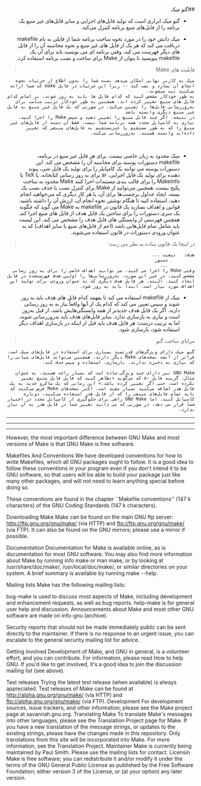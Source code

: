 <div dir="rtl">

##گنو میک

* گنو میک ابزاری است که تولید فایل‌های اجرایی و سایر فایل‌های غیر منبع یک برنامه را از فایل‌های منبع برنامه کنترل می‌کند.

* میک دانش خود را در مورد نحوه ساخت برنامه شما از فایلی به نام makefile دریافت می کند که هر یک از فایل های غیر منبع و نحوه محاسبه آن را از فایل های دیگر فهرست می کند. وقتی برنامه ای می نویسید باید برای آن یک makefile بنویسید تا بتوان از Make برای ساخت و نصب برنامه استفاده کرد.

 > قابلیت های Make‍‍‍‍‍‍‍‍
 ```
میک به کاربر نهایی امکان می‌دهد بسته شما را بدون اطلاع از جزئیات نحوه انجام آن بسازد و نصب کند -- زیرا این جزئیات در فایل make که شما ارائه می‌کنید ثبت می‌شوند.
به طور خودکار مشخص کنید که کدام فایل ها باید به روز شوند، بر اساس کدام فایل های منبع تغییر کرده اند. همچنین به طور خودکار ترتیب مناسب برای به‌روزرسانی فایل‌ها را تعیین می‌کند، در صورتی که یک فایل غیر منبع به فایل غیر منبع دیگری وابسته باشد
در نتیجه، اگر چند فایل منبع را تغییر دهید و سپس Make را اجرا کنید، نیازی به کامپایل مجدد همه برنامه شما نیست. فقط آن دسته از فایل‌های غیر منبع را که به طور مستقیم یا غیرمستقیم به فایل‌های منبعی که تغییر داده‌اید وابسته هستند، به‌روزرسانی می‌کند.

```
‍‍
* میک محدود به زبان خاصی نیست. برای هر فایل غیر منبع در برنامه، makefile دستورات پوسته برای محاسبه آن را مشخص می کند. این دستورات پوسته می توانند یک کامپایلر را برای تولید یک فایل شی، پیوند دهنده برای تولید یک فایل اجرایی، ar برای به روز رسانی کتابخانه، یا TeX یا Makeinfo را برای قالب بندی مستندات اجرا کنند
Make محدود به ساخت پکیج نیست. همچنین می‌توانید از Make برای کنترل نصب یا حذف نصب یک بسته، ایجاد جداول برچسب‌ها برای آن، یا هر کار دیگری که می‌خواهید انجام دهید، استفاده کنید تا هنگام نوشتن نحوه انجام آن، ارزش آن را داشته باشید.
قوانین و اهداف بسازید
یک قانون در makefile به Make می گوید که چگونه یک سری دستورات را برای ساختن یک فایل هدف از فایل های منبع اجرا کند. همچنین فهرستی از وابستگی های فایل هدف را مشخص می کند. این لیست باید شامل تمام فایل‌هایی باشد (اعم از فایل‌های منبع یا سایر اهداف) که به عنوان ورودی دستورات در قانون استفاده می‌شوند.

> در اینجا یک قانون ساده به نظر می رسد:
```
هدف:   تبعیت ...
          دستور
          ...
وقتی Make را اجرا می کنید، می توانید اهداف خاصی را برای به روز رسانی مشخص کنید. در غیر این صورت، به‌روزرسانی‌ها را اولین هدف فهرست‌شده در فایل ایجاد کنید. البته، هر فایل هدف دیگری که به عنوان ورودی برای تولید این اهداف مورد نیاز است، ابتدا باید به روز شود.
```
* میک از makefile استفاده می کند تا بفهمد کدام فایل های هدف باید به روز شوند و سپس تعیین می کند که کدام یک از آنها واقعاً نیاز به به روز رسانی دارند. اگر یک فایل هدف جدیدتر از همه وابستگی‌هایش باشد، از قبل به‌روز است و نیازی به بازسازی ندارد. سایر فایل‌های هدف باید به‌روزرسانی شوند، اما به ترتیب درست: هر فایل هدف باید قبل از اینکه در بازسازی اهداف دیگر استفاده شود، بازسازی شود.

> مزایای ساخت گنو
```
گنو میک دارای ویژگی‌های قدرتمند بسیاری برای استفاده در فایل‌های میک است، فراتر از آنچه نسخه‌های Make دیگر دارند. همچنین می‌تواند فایل‌های میانی را که نیازی به ذخیره ندارند، بازسازی، استفاده و سپس حذف کند.

GNU Make نیز دارای چند ویژگی ساده است که بسیار راحت هستند. به عنوان مثال، گزینه فایل -o که می‌گوید «تظاهر کنید که فایل فایل منبع تغییر نکرده است، حتی اگر تغییر کرده باشد.» این زمانی که یک ماکرو جدید به یک فایل هدر اضافه می‌کنید بسیار مفید است. اکثر نسخه‌های Make فرض می‌کنند که باید تمام فایل‌های منبعی را که از فایل هدر استفاده می‌کنند، دوباره کامپایل کنند. اما GNU Make راهی برای جلوگیری از کامپایل مجدد در اختیار شما قرار می دهد، در صورتی که می دانید تغییر شما در فایل هدر به آن نیاز ندارد.
```
* * *
* * *
* * *
</div>
However, the most important difference between GNU Make and most versions of Make is that GNU Make is free software.

Makefiles And Conventions
We have developed conventions for how to write Makefiles, which all GNU packages ought to follow. It is a good idea to follow these conventions in your program even if you don't intend it to be GNU software, so that users will be able to build your package just like many other packages, and will not need to learn anything special before doing so.

These conventions are found in the chapter ``Makefile conventions'' (147 k characters) of the GNU Coding Standards (147 k characters).

Downloading Make
Make can be found on the main GNU ftp server: http://ftp.gnu.org/gnu/make/ (via HTTP) and ftp://ftp.gnu.org/gnu/make/ (via FTP). It can also be found on the GNU mirrors; please use a mirror if possible.

Documentation
Documentation for Make is available online, as is documentation for most GNU software. You may also find more information about Make by running info make or man make, or by looking at /usr/share/doc/make/, /usr/local/doc/make/, or similar directories on your system. A brief summary is available by running make --help.

Mailing lists
Make has the following mailing lists:

bug-make is used to discuss most aspects of Make, including development and enhancement requests, as well as bug reports.
help-make is for general user help and discussion.
Announcements about Make and most other GNU software are made on info-gnu (archive).

Security reports that should not be made immediately public can be sent directly to the maintainer. If there is no response to an urgent issue, you can escalate to the general security mailing list for advice.

Getting involved
Development of Make, and GNU in general, is a volunteer effort, and you can contribute. For information, please read How to help GNU. If you'd like to get involved, it's a good idea to join the discussion mailing list (see above).

Test releases
Trying the latest test release (when available) is always appreciated. Test releases of Make can be found at http://alpha.gnu.org/gnu/make/ (via HTTP) and ftp://alpha.gnu.org/gnu/make/ (via FTP).
Development
For development sources, issue trackers, and other information, please see the Make project page at savannah.gnu.org.
Translating Make
To translate Make's messages into other languages, please see the Translation Project page for Make. If you have a new translation of the message strings, or updates to the existing strings, please have the changes made in this repository. Only translations from this site will be incorporated into Make. For more information, see the Translation Project.
Maintainer
Make is currently being maintained by Paul Smith. Please use the mailing lists for contact.
Licensin
Make is free software; you can redistribute it and/or modify it under the terms of the GNU General Public License as published by the Free Software Foundation; either version 3 of the License, or (at your option) any later version.
